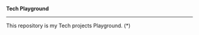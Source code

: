 **Tech Playground**


-----------------------------------------------------------------------------------
This repository is my Tech projects Playground.
(*)

